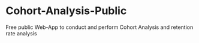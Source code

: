 # Cohort-Analysis-Public
Free public Web-App to conduct and perform Cohort Analysis and retention rate analysis

